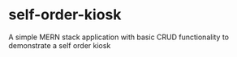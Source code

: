 # self-order-kiosk
A simple MERN stack application with basic CRUD functionality to demonstrate a self order kiosk
